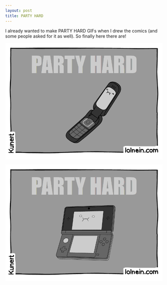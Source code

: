 ```yaml
---
layout: post
title: PARTY HARD
---
```


I already wanted to make PARTY HARD GIFs when I drew the comics (and some people asked for it as well).
So finally here there are!

![partyhardflipphone](/images/partyhardflipphone.gif)

![partyhard3ds](/images/partyhard3ds.gif)